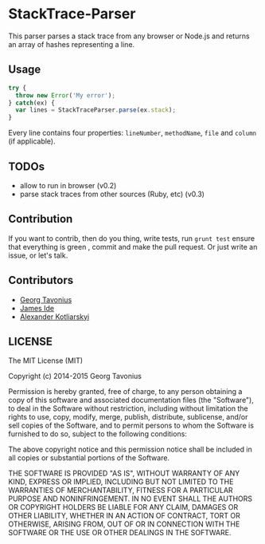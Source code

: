 # StackTrace-Parser

This parser parses a stack trace from any browser or Node.js and returns an array of hashes representing a line.

## Usage

``` JavaScript
try {
  throw new Error('My error');
} catch(ex) {
  var lines = StackTraceParser.parse(ex.stack);
}
```

Every line contains four properties: `lineNumber`, `methodName`, `file` and `column` (if applicable).

## TODOs

- allow to run in browser (v0.2)
- parse stack traces from other sources (Ruby, etc) (v0.3)

## Contribution

If you want to contrib, then do you thing, write tests, run `grunt test` ensure that everything is green , commit and make the pull request. Or just write an issue, or let's talk.

## Contributors

- [Georg Tavonius](https://github.com/calamari)
- [James Ide](https://github.com/ide)
- [Alexander Kotliarskyi](https://github.com/frantic)

## LICENSE

The MIT License (MIT)

Copyright (c) 2014-2015 Georg Tavonius

Permission is hereby granted, free of charge, to any person obtaining a copy
of this software and associated documentation files (the "Software"), to deal
in the Software without restriction, including without limitation the rights
to use, copy, modify, merge, publish, distribute, sublicense, and/or sell
copies of the Software, and to permit persons to whom the Software is
furnished to do so, subject to the following conditions:

The above copyright notice and this permission notice shall be included in
all copies or substantial portions of the Software.

THE SOFTWARE IS PROVIDED "AS IS", WITHOUT WARRANTY OF ANY KIND, EXPRESS OR
IMPLIED, INCLUDING BUT NOT LIMITED TO THE WARRANTIES OF MERCHANTABILITY,
FITNESS FOR A PARTICULAR PURPOSE AND NONINFRINGEMENT. IN NO EVENT SHALL THE
AUTHORS OR COPYRIGHT HOLDERS BE LIABLE FOR ANY CLAIM, DAMAGES OR OTHER
LIABILITY, WHETHER IN AN ACTION OF CONTRACT, TORT OR OTHERWISE, ARISING FROM,
OUT OF OR IN CONNECTION WITH THE SOFTWARE OR THE USE OR OTHER DEALINGS IN
THE SOFTWARE.
